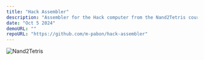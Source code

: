 ```yaml
---
title: "Hack Assembler"
description: "Assembler for the Hack computer from the Nand2Tetris course"
date: "Oct 5 2024"
demoURL: ""
repoURL: "https://github.com/m-pabon/hack-assembler"
---
```


![Nand2Tetris](/nand2tetris.png)